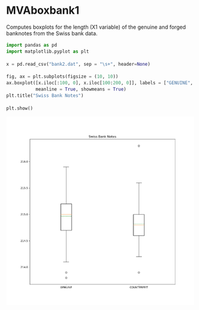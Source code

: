 # MVAboxbank1
Computes boxplots for the length (X1 variable) of the genuine and forged banknotes from the Swiss bank data.

```python
import pandas as pd
import matplotlib.pyplot as plt

x = pd.read_csv("bank2.dat", sep = "\s+", header=None)

fig, ax = plt.subplots(figsize = (10, 10))
ax.boxplot([x.iloc[:100, 0], x.iloc[100:200, 0]], labels = ["GENUINE", "COUNTERFEIT"], 
           meanline = True, showmeans = True)
plt.title("Swiss Bank Notes")

plt.show()
```
![MVAboxbank1](MVAboxbank1_python.png)